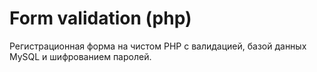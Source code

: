 # Form validation (php)
Регистрационная форма на чистом PHP c валидацией, базой данных MySQL и шифрованием паролей.
